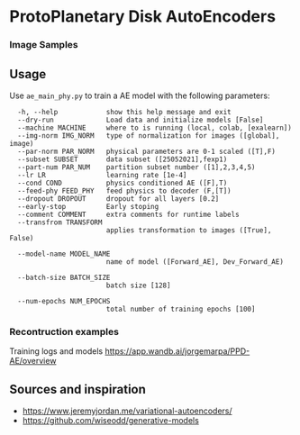 # ProtoPlanetary Disk AutoEncoders


### Image Samples


## Usage

Use `ae_main_phy.py` to train a AE model with the following parameters:
```
  -h, --help            show this help message and exit
  --dry-run             Load data and initialize models [False]
  --machine MACHINE     where to is running (local, colab, [exalearn])
  --img-norm IMG_NORM   type of normalization for images ([global], image)
  --par-norm PAR_NORM   physical parameters are 0-1 scaled ([T],F)
  --subset SUBSET       data subset ([25052021],fexp1)
  --part-num PAR_NUM    partition subset number ([1],2,3,4,5)
  --lr LR               learning rate [1e-4]
  --cond COND           physics conditioned AE ([F],T)
  --feed-phy FEED_PHY   feed physics to decoder (F,[T])
  --dropout DROPOUT     dropout for all layers [0.2]
  --early-stop          Early stoping
  --comment COMMENT     extra comments for runtime labels
  --transfrom TRANSFORM
                        applies transformation to images ([True], False)
                        
  --model-name MODEL_NAME
                        name of model ([Forward_AE], Dev_Forward_AE)
                        
  --batch-size BATCH_SIZE
                        batch size [128]
                        
  --num-epochs NUM_EPOCHS
                        total number of training epochs [100]
```

### Recontruction examples

Training logs and models https://app.wandb.ai/jorgemarpa/PPD-AE/overview

## Sources and inspiration

* https://www.jeremyjordan.me/variational-autoencoders/
* https://github.com/wiseodd/generative-models
